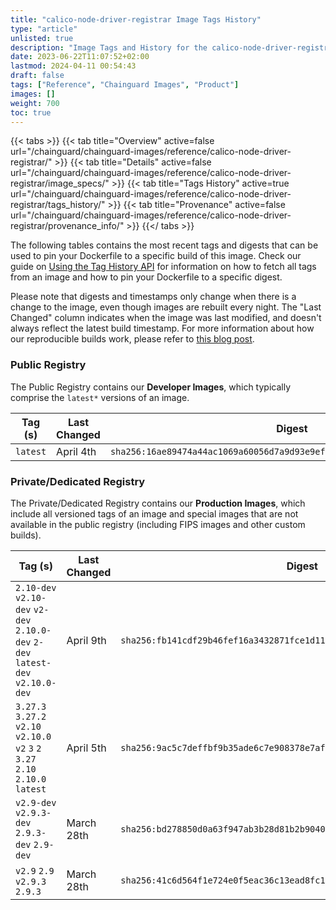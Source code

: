 ```yaml
---
title: "calico-node-driver-registrar Image Tags History"
type: "article"
unlisted: true
description: "Image Tags and History for the calico-node-driver-registrar Chainguard Image"
date: 2023-06-22T11:07:52+02:00
lastmod: 2024-04-11 00:54:43
draft: false
tags: ["Reference", "Chainguard Images", "Product"]
images: []
weight: 700
toc: true
---
```


{{< tabs >}}
{{< tab title="Overview" active=false url="/chainguard/chainguard-images/reference/calico-node-driver-registrar/" >}}
{{< tab title="Details" active=false url="/chainguard/chainguard-images/reference/calico-node-driver-registrar/image_specs/" >}}
{{< tab title="Tags History" active=true url="/chainguard/chainguard-images/reference/calico-node-driver-registrar/tags_history/" >}}
{{< tab title="Provenance" active=false url="/chainguard/chainguard-images/reference/calico-node-driver-registrar/provenance_info/" >}}
{{</ tabs >}}

The following tables contains the most recent tags and digests that can be used to pin your Dockerfile to a specific build of this image. Check our guide on [Using the Tag History API](/chainguard/chainguard-images/using-the-tag-history-api/) for information on how to fetch all tags from an image and how to pin your Dockerfile to a specific digest.

Please note that digests and timestamps only change when there is a change to the image, even though images are rebuilt every night. The "Last Changed" column indicates when the image was last modified, and doesn't always reflect the latest build timestamp. For more information about how our reproducible builds work, please refer to [this blog post](https://www.chainguard.dev/unchained/reproducing-chainguards-reproducible-image-builds).

### Public Registry
The Public Registry contains our **Developer Images**, which typically comprise the `latest*` versions of an image.

| Tag (s)   | Last Changed | Digest                                                                    |
|-----------|--------------|---------------------------------------------------------------------------|
|  `latest` | April 4th    | `sha256:16ae89474a44ac1069a60056d7a9d93e9ef39c821ef2957e3ca6a07bc5269a80` |


### Private/Dedicated Registry
The Private/Dedicated Registry contains our **Production Images**, which include all versioned tags of an image and special images that are not available in the public registry (including FIPS images and other custom builds).

| Tag (s)                                                                           | Last Changed | Digest                                                                    |
|-----------------------------------------------------------------------------------|--------------|---------------------------------------------------------------------------|
|  `2.10-dev` `v2.10-dev` `v2-dev` `2.10.0-dev` `2-dev` `latest-dev` `v2.10.0-dev`  | April 9th    | `sha256:fb141cdf29b46fef16a3432871fce1d11326ba6f88b42e86e765c0e112dbfc72` |
|  `3.27.3` `3.27.2` `v2.10` `v2.10.0` `v2` `3` `2` `3.27` `2.10` `2.10.0` `latest` | April 5th    | `sha256:9ac5c7deffbf9b35ade6c7e908378e7af89f5606532247f2d12c973ecce3590a` |
|  `v2.9-dev` `v2.9.3-dev` `2.9.3-dev` `2.9-dev`                                    | March 28th   | `sha256:bd278850d0a63f947ab3b28d81b2b90402e70baa4966f527f59003064fea3fab` |
|  `v2.9` `2.9` `v2.9.3` `2.9.3`                                                    | March 28th   | `sha256:41c6d564f1e724e0f5eac36c13ead8fc1279461189e39e5415eb2d88aa6e499e` |

